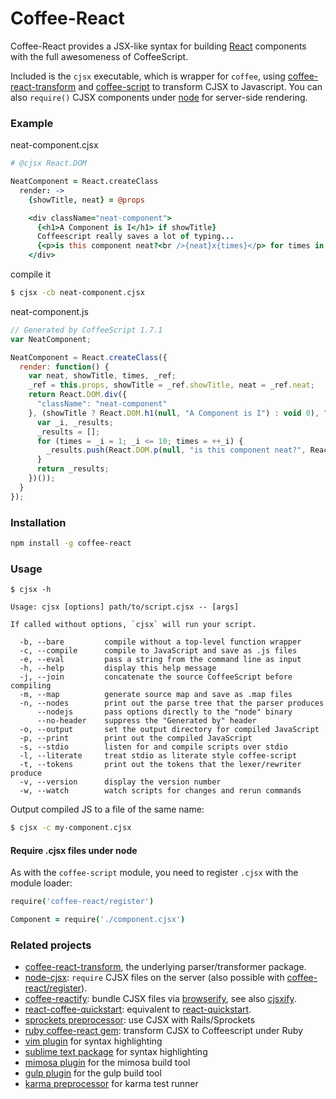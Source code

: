 # Coffee-React

Coffee-React provides a JSX-like syntax for building [React](http://facebook.github.io/react/) components with the full awesomeness of CoffeeScript.

Included is the `cjsx` executable, which is wrapper for `coffee`, using 
[coffee-react-transform](https://github.com/jsdf/coffee-react-transform) and 
[coffee-script](https://github.com/jashkenas/coffeescript) to transform CJSX to Javascript.
You can also `require()` CJSX components under [node](http://nodejs.org) for server-side rendering.

### Example

neat-component.cjsx
```coffee
# @cjsx React.DOM

NeatComponent = React.createClass
  render: ->
    {showTitle, neat} = @props

    <div className="neat-component">
      {<h1>A Component is I</h1> if showTitle}
      Coffeescript really saves a lot of typing...
      {<p>is this component neat?<br />{neat}x{times}</p> for times in [1..10]}
    </div>
```

compile it
```bash
$ cjsx -cb neat-component.cjsx
```

neat-component.js
```js
// Generated by CoffeeScript 1.7.1
var NeatComponent;

NeatComponent = React.createClass({
  render: function() {
    var neat, showTitle, times, _ref;
    _ref = this.props, showTitle = _ref.showTitle, neat = _ref.neat;
    return React.DOM.div({
      "className": "neat-component"
    }, (showTitle ? React.DOM.h1(null, "A Component is I") : void 0), "Coffeescript really saves a lot of typing...", (function() {
      var _i, _results;
      _results = [];
      for (times = _i = 1; _i <= 10; times = ++_i) {
        _results.push(React.DOM.p(null, "is this component neat?", React.DOM.br(null), neat, "x", times));
      }
      return _results;
    })());
  }
});
```

### Installation
```bash
npm install -g coffee-react
```
### Usage

```
$ cjsx -h

Usage: cjsx [options] path/to/script.cjsx -- [args]

If called without options, `cjsx` will run your script.

  -b, --bare         compile without a top-level function wrapper
  -c, --compile      compile to JavaScript and save as .js files
  -e, --eval         pass a string from the command line as input
  -h, --help         display this help message
  -j, --join         concatenate the source CoffeeScript before compiling
  -m, --map          generate source map and save as .map files
  -n, --nodes        print out the parse tree that the parser produces
      --nodejs       pass options directly to the "node" binary
      --no-header    suppress the "Generated by" header
  -o, --output       set the output directory for compiled JavaScript
  -p, --print        print out the compiled JavaScript
  -s, --stdio        listen for and compile scripts over stdio
  -l, --literate     treat stdio as literate style coffee-script
  -t, --tokens       print out the tokens that the lexer/rewriter produce
  -v, --version      display the version number
  -w, --watch        watch scripts for changes and rerun commands

```

Output compiled JS to a file of the same name:
```bash
$ cjsx -c my-component.cjsx
```

#### Require .cjsx files under node
As with the `coffee-script` module, you need to register `.cjsx` with the module loader:
```coffee
require('coffee-react/register')

Component = require('./component.cjsx')

```

### Related projects
- [coffee-react-transform](https://github.com/jsdf/coffee-react-transform), the underlying parser/transformer package.
- [node-cjsx](https://github.com/SimonDegraeve/node-cjsx): `require` CJSX files on the server (also possible with [coffee-react/register](https://github.com/jsdf/coffee-react)).
- [coffee-reactify](https://github.com/jsdf/coffee-reactify): bundle CJSX files via [browserify](https://github.com/substack/node-browserify), see also [cjsxify](https://github.com/SimonDegraeve/cjsxify).  
- [react-coffee-quickstart](https://github.com/SimonDegraeve/react-coffee-quickstart): equivalent to [react-quickstart](https://github.com/andreypopp/react-quickstart).
- [sprockets preprocessor](https://github.com/jsdf/sprockets-coffee-react): use CJSX with Rails/Sprockets
- [ruby coffee-react gem](https://github.com/jsdf/ruby-coffee-react): transform CJSX to Coffeescript under Ruby
- [vim plugin](https://github.com/mtscout6/vim-cjsx) for syntax highlighting
- [sublime text package](https://github.com/reactjs/sublime-react/) for syntax highlighting
- [mimosa plugin](https://github.com/mtscout6/mimosa-cjsx) for the mimosa build tool
- [gulp plugin](https://github.com/mtscout6/gulp-cjsx) for the gulp build tool
- [karma preprocessor](https://github.com/mtscout6/karma-cjsx-preprocessor) for karma test runner
